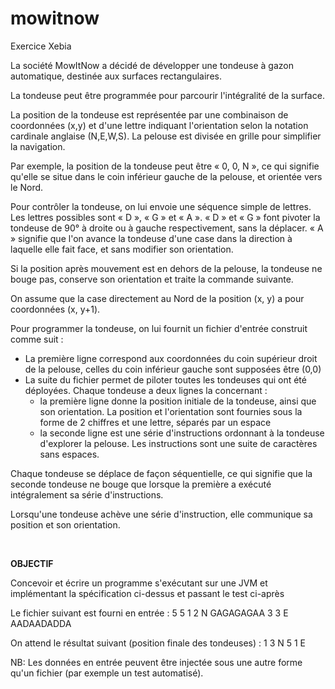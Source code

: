# mowitnow
Exercice Xebia

<p>La société MowItNow a décidé de développer une tondeuse à gazon automatique, destinée aux
surfaces rectangulaires.</p>
<p>La tondeuse peut être programmée pour parcourir l'intégralité de la surface.</p>
<p>La position de la tondeuse est représentée par une combinaison de coordonnées (x,y) et d'une
lettre indiquant l'orientation selon la notation cardinale anglaise (N,E,W,S). La pelouse est
divisée en grille pour simplifier la navigation.</p>
<p>Par exemple, la position de la tondeuse peut être « 0, 0, N », ce qui signifie qu'elle se situe
dans le coin inférieur gauche de la pelouse, et orientée vers le Nord.</p>
<p>Pour contrôler la tondeuse, on lui envoie une séquence simple de lettres. Les lettres possibles
sont « D », « G » et « A ». « D » et « G » font pivoter la tondeuse de 90° à droite ou à gauche
respectivement, sans la déplacer. « A » signifie que l'on avance la tondeuse d'une case dans la
direction à laquelle elle fait face, et sans modifier son orientation.</p>
<p>Si la position après mouvement est en dehors de la pelouse, la tondeuse ne bouge pas,
conserve son orientation et traite la commande suivante.</p>
<p>On assume que la case directement au Nord de la position (x, y) a pour coordonnées (x, y+1).</p>
<p>Pour programmer la tondeuse, on lui fournit un fichier d'entrée construit comme suit :<ul>
<li>La première ligne correspond aux coordonnées du coin supérieur droit de la pelouse, celles
du coin inférieur gauche sont supposées être (0,0)</li>
<li>La suite du fichier permet de piloter toutes les tondeuses qui ont été déployées. Chaque
tondeuse a deux lignes la concernant :<ul>
<li>la première ligne donne la position initiale de la tondeuse, ainsi que son orientation. La
position et l'orientation sont fournies sous la forme de 2 chiffres et une lettre, séparés
par un espace</li>
<li>la seconde ligne est une série d'instructions ordonnant à la tondeuse d'explorer la
pelouse. Les instructions sont une suite de caractères sans espaces.</li>
</ul>
</ul>
<p>Chaque tondeuse se déplace de façon séquentielle, ce qui signifie que la seconde tondeuse ne
bouge que lorsque la première a exécuté intégralement sa série d'instructions.</p>
<p>Lorsqu'une tondeuse achève une série d'instruction, elle communique sa position et son
orientation.</p><br/>
<p><b>OBJECTIF</b></p>
<p>Concevoir et écrire un programme s'exécutant sur une JVM et implémentant la spécification
ci-dessus et passant le test ci-après</p>
<p>Le fichier suivant est fourni en entrée :
5 5
1 2 N
GAGAGAGAA
3 3 E
AADAADADDA
</p>
<p>On attend le résultat suivant (position finale des tondeuses) :
1 3 N
5 1 E
</p>
<p>NB: Les données en entrée peuvent être injectée sous une autre forme qu'un fichier (par
exemple un test automatisé).</p>